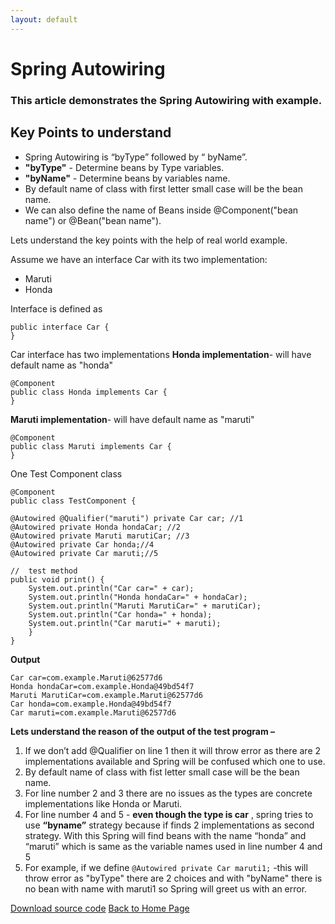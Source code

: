 ```yaml
---
layout: default
---
```


# Spring Autowiring

### This article demonstrates the Spring Autowiring with example.

## Key Points to understand
 - Spring Autowiring is “byType” followed by “ byName”.
 - **"byType"** - Determine beans by Type variables. 
 - **"byName"** - Determine beans by variables name. 
 - By default name of class with first letter small case will be the bean name.
 - We can  also define the name of Beans inside @Component("bean name") or @Bean("bean name").

Lets understand the key points with the help of real world example.

Assume we have an interface Car with its two implementation:
- Maruti
- Honda

Interface is defined as 

    public interface Car {
    }

Car interface has two implementations 
**Honda implementation**-   will have default name as "honda"


    @Component
    public class Honda implements Car {
    }

**Maruti implementation**-   will have default name as "maruti"

    @Component
    public class Maruti implements Car {
    }

One Test Component class 

    @Component
    public class TestComponent {
    
    @Autowired @Qualifier("maruti") private Car car; //1
    @Autowired private Honda hondaCar; //2
    @Autowired private Maruti marutiCar; //3
    @Autowired private Car honda;//4
    @Autowired private Car maruti;//5
    
    //  test method
    public void print() {
        System.out.println("Car car=" + car);
        System.out.println("Honda hondaCar=" + hondaCar);
        System.out.println("Maruti MarutiCar=" + marutiCar);
        System.out.println("Car honda=" + honda);
        System.out.println("Car maruti=" + maruti);
        }
    }

**Output**

    Car car=com.example.Maruti@62577d6
    Honda hondaCar=com.example.Honda@49bd54f7
    Maruti MarutiCar=com.example.Maruti@62577d6
    Car honda=com.example.Honda@49bd54f7
    Car maruti=com.example.Maruti@62577d6

**Lets understand the reason of the output of the test program –**

 1. If we don’t add @Qualifier on line 1 then it will throw error as there are 2 implementations available and Spring will be confused which one to use.
 2. By default name of class with fist letter small case will be the bean name.
 3. For line number 2 and 3 there are no issues as the types are concrete implementations like Honda or Maruti.
 4. For line number 4 and 5 - **even though the type is car** , spring tries to use **“byname”** strategy because if finds 2 implementations as second strategy. With this Spring will find beans with the name “honda” and “maruti” which is same as the variable names used in line number 4 and  5
 5. For example, if we define `@Autowired private Car maruti1;`  -this will throw error as "byType" there are 2 choices and with "byName" there is no bean with name with maruti1 so Spring will greet us with an error.
    
[Download source code](https://github.com/saurabhaga/tutorials/tree/main/code/Autowiring) 
[Back to Home Page](../)

